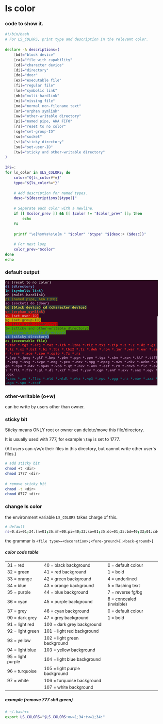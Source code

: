# ls color

### code to show it.

```bash
#!/bin/bash
# For LS_COLORS, print type and description in the relevant color.

declare -A descriptions=(
    [bd]="block device"
    [ca]="file with capability"
    [cd]="character device"
    [di]="directory"
    [do]="door"
    [ex]="executable file"
    [fi]="regular file"
    [ln]="symbolic link"
    [mh]="multi-hardlink"
    [mi]="missing file"
    [no]="normal non-filename text"
    [or]="orphan symlink"
    [ow]="other-writable directory"
    [pi]="named pipe, AKA FIFO"
    [rs]="reset to no color"
    [sg]="set-group-ID"
    [so]="socket"
    [st]="sticky directory"
    [su]="set-user-ID"
    [tw]="sticky and other-writable directory"
)

IFS=:
for ls_color in $LS_COLORS; do
    color="${ls_color#*=}"
    type="${ls_color%=*}"

    # Add description for named types.
    desc="${descriptions[$type]}"

    # Separate each color with a newline.
    if [[ $color_prev ]] && [[ $color != "$color_prev" ]]; then
        echo
    fi

    printf "\e[%sm%s%s\e[m " "$color" "$type" "${desc:+ ($desc)}"

    # For next loop
    color_prev="$color"
done
echo
```


### default output

![gnome-terminal screenshot - default](lscolor.assets/6kknG.png)


### other-writable (o+w)

can be write by users other than owner.


### sticky bit

Sticky means ONLY root or owner can delete/move this file/directory.

It is usually used with 777, for example `\tmp` is set to 1777.

(All users can r/w/x their files in this directory, but cannot write other user's files.)

```bash
# add sticky bit
chmod +t <dir> 
chmod 1777 <dir>

# remove sticky bit
chmod -t <dir>
chmod 0777 <dir>
```


### change ls color

the environment variable `LS_COLORS` takes charge of this.

```bash
# default
rs=0:di=01;34:ln=01;36:mh=00:pi=40;33:so=01;35:do=01;35:bd=40;33;01:cd=40;33;01:or=40;31;01:mi=00:su=37;41:sg=30;43:ca=30;41:tw=30;42:ow=34;42:st=37;44:ex=01;32:*.tar=01;31:*.tgz=01;31:*.arc=01;31:*.arj=01;31:*.taz=01;31:*.lha=01;31:*.lz4=01;31:*.lzh=01;31:*.lzma=01;31:*.tlz=01;31:*.txz=01;31:*.tzo=01;31:*.t7z=01;31:*.zip=01;31:*.z=01;31:*.Z=01;31:*.dz=01;31:*.gz=01;31:*.lrz=01;31:*.lz=01;31:*.lzo=01;31:*.xz=01;31:*.bz2=01;31:*.bz=01;31:*.tbz=01;31:*.tbz2=01;31:*.tz=01;31:*.deb=01;31:*.rpm=01;31:*.jar=01;31:*.war=01;31:*.ear=01;31:*.sar=01;31:*.rar=01;31:*.alz=01;31:*.ace=01;31:*.zoo=01;31:*.cpio=01;31:*.7z=01;31:*.rz=01;31:*.cab=01;31:*.jpg=01;35:*.jpeg=01;35:*.gif=01;35:*.bmp=01;35:*.pbm=01;35:*.pgm=01;35:*.ppm=01;35:*.tga=01;35:*.xbm=01;35:*.xpm=01;35:*.tif=01;35:*.tiff=01;35:*.png=01;35:*.svg=01;35:*.svgz=01;35:*.mng=01;35:*.pcx=01;35:*.mov=01;35:*.mpg=01;35:*.mpeg=01;35:*.m2v=01;35:*.mkv=01;35:*.webm=01;35:*.ogm=01;35:*.mp4=01;35:*.m4v=01;35:*.mp4v=01;35:*.vob=01;35:*.qt=01;35:*.nuv=01;35:*.wmv=01;35:*.asf=01;35:*.rm=01;35:*.rmvb=01;35:*.flc=01;35:*.avi=01;35:*.fli=01;35:*.flv=01;35:*.gl=01;35:*.dl=01;35:*.xcf=01;35:*.xwd=01;35:*.yuv=01;35:*.cgm=01;35:*.emf=01;35:*.ogv=01;35:*.ogx=01;35:*.aac=00;36:*.au=00;36:*.flac=00;36:*.m4a=00;36:*.mid=00;36:*.midi=00;36:*.mka=00;36:*.mp3=00;36:*.mpc=00;36:*.ogg=00;36:*.ra=00;36:*.wav=00;36:*.oga=00;36:*.opus=00;36:*.spx=00;36:*.xspf=00;36:
```

the grammar is `<file type>=<decoration>;<fore-ground>[;<back-ground>]`

##### color code table

|                   |                               |                            |
| ----------------- | ----------------------------- | -------------------------- |
| 31 = red          | 40  = black background        | 0  = default colour        |
| 32 = green        | 41 = red background           | 1  = bold                  |
| 33 = orange       | 42 = green background         | 4  = underlined            |
| 34 = blue         | 43 = orange background        | 5  = flashing text         |
| 35 = purple       | 44 = blue background          | 7  = reverse fg/bg         |
| 36 = cyan         | 45 = purple background        | 8  = concealed (invisible) |
| 37 = grey         | 46 = cyan background          | 0  = default colour        |
| 90 = dark grey    | 47 = grey background          | 1  = bold                  |
| 91 = light red    | 100 = dark grey background    |                            |
| 92 = light green  | 101 = light red background    |                            |
| 93 = yellow       | 102 = light green background  |                            |
| 94 = light blue   | 103 = yellow background       |                            |
| 95 = light purple | 104 = light blue background   |                            |
| 96 = turquoise    | 105 = light purple background |                            |
| 97 = white        | 106 = turquoise background    |                            |
|                   | 107 = white background        |                            |

##### example (remove 777 shit green)

```bash
# ~/.bashrc
export LS_COLORS="$LS_COLORS:ow=1;34:tw=1;34:"
```

